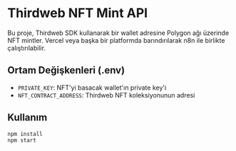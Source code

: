 
# Thirdweb NFT Mint API

Bu proje, Thirdweb SDK kullanarak bir wallet adresine Polygon ağı üzerinde NFT mintler. Vercel veya başka bir platformda barındırılarak n8n ile birlikte çalıştırılabilir.

## Ortam Değişkenleri (.env)
- `PRIVATE_KEY`: NFT'yi basacak wallet'ın private key'i
- `NFT_CONTRACT_ADDRESS`: Thirdweb NFT koleksiyonunun adresi

## Kullanım
```bash
npm install
npm start
```
